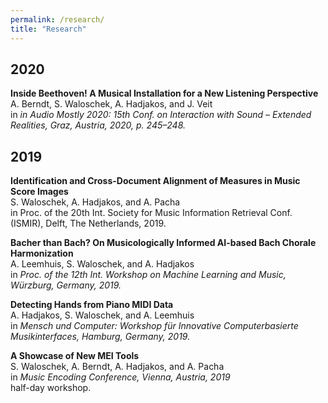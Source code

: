 ```yaml
---
permalink: /research/
title: "Research"
---
```


## 2020
**Inside Beethoven! A Musical Installation for a New Listening Perspective**  
A. Berndt, S. Waloschek, A. Hadjakos, and J. Veit  
in *in Audio Mostly 2020: 15th Conf. on Interaction with Sound – Extended Realities, Graz, Austria, 2020, p. 245–248.*

## 2019
**Identification and Cross-Document Alignment of Measures in Music Score Images**  
S. Waloschek, A. Hadjakos, and A. Pacha  
in Proc. of the 20th Int. Society for Music Information Retrieval Conf. (ISMIR), Delft, The Netherlands, 2019.

**Bacher than Bach? On Musicologically Informed AI-based Bach Chorale Harmonization**  
A. Leemhuis, S. Waloschek, and A. Hadjakos  
in *Proc. of the 12th Int. Workshop on Machine Learning and Music, Würzburg, Germany, 2019.*

**Detecting Hands from Piano MIDI Data**  
A. Hadjakos, S. Waloschek, and A. Leemhuis  
in *Mensch und Computer: Workshop für Innovative Computerbasierte Musikinterfaces, Hamburg, Germany, 2019.*

**A Showcase of New MEI Tools**  
S. Waloschek, A. Berndt, A. Hadjakos, and A. Pacha  
in *Music Encoding Conference, Vienna, Austria, 2019*  
half-day workshop.

